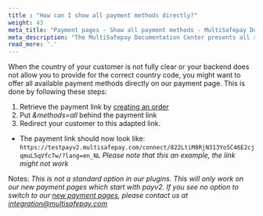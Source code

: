 ```yaml
---
title : "How can I show all payment methods directly?"
weight: 43
meta_title: "Payment pages - Show all payment methods - MultiSafepay Docs"
meta_description: "The MultiSafepay Documentation Center presents all relevant information about our Plugins and API. You can also find support pages for Payment Methods, Tools and General Questions as well as the contact details of our Support and Integration Teams."
read_more: '.'
---
```


When the country of your customer is not fully clear or your backend does not allow you to provide for the correct country code, you might want to offer all available payment methods directly on our payment page. This is done by following these steps:

1. Retrieve the payment link by [creating an order](/api/#create-an-order)
2. Put _&methods=all_ behind the payment link
3. Redirect your customer to this adapted link.

* The payment link should now look like: 
``` https://testpayv2.multisafepay.com/connect/822LtiM8RjN313Yo5C46E2cjqmuL5qVfc7w/?lang=en_NL ```
_Please note that this an example, the link might not work_

Notes:
_This is not a standard option in our plugins. 
This will only work on our new payment pages which start with payv2. If you see no option to switch to our [new payment pages](/tools/payment-pages/what-is-payv2), please contact us at <integration@multisafepay.com>_
